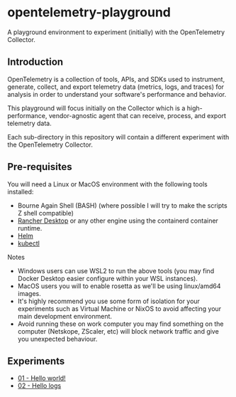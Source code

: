 # opentelemetry-playground

A playground environment to experiment (initially) with the OpenTelemetry Collector.

## Introduction

OpenTelemetry is a collection of tools, APIs, and SDKs used to instrument, generate, collect, and export telemetry data (metrics, logs, and traces) for analysis in order to understand your software's performance and behavior.

This playground will focus initially on the Collector which is a high-performance, vendor-agnostic agent that can receive, process, and export telemetry data.

Each sub-directory in this repository will contain a different experiment with the OpenTelemetry Collector.

## Pre-requisites

You will need a Linux or MacOS environment with the following tools installed:

- Bourne Again Shell (BASH) (where possible I will try to make the scripts Z shell compatible)
- [Rancher Desktop][www_rancher] or any other engine using the containerd container runtime.
- [Helm][www_helm]
- [kubectl][www_kubectl]

Notes

- Windows users can use WSL2 to run the above tools (you may find Docker Desktop easier configure within your WSL instances).
- MacOS users you will to enable rosetta as we'll be using linux/amd64 images.
- It's highly recommend you use some form of isolation for your experiments such as Virtual Machine or NixOS to avoid affecting your main development environment.
- Avoid running these on work computer you may find something on the computer (Netskope, ZScaler, etc) will block network traffic and give you unexpected behaviour.

## Experiments

- [01 - Hello world!][exp_001]
- [02 - Hello logs][exp_002]

<!-- linkies -->
[exp_001]: ./experiments/01-hello-world/README.md
[exp_002]: ./experiments/02-hello-logs/README.md
[www_rancher]: https://rancherdesktop.io/
[www_helm]: https://helm.sh/
[www_kubectl]: https://kubernetes.io/docs/tasks/tools/install-kubectl/
